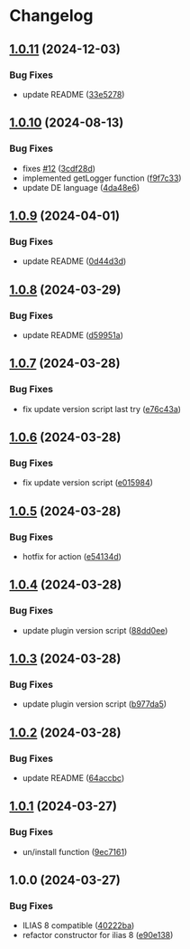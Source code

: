 # Changelog

## [1.0.11](https://github.com/iFadi/CustomUserCronCheckAccounts/compare/v1.0.10...v1.0.11) (2024-12-03)


### Bug Fixes

* update README ([33e5278](https://github.com/iFadi/CustomUserCronCheckAccounts/commit/33e5278d3fde8c297a7af58d9df8a83db79b89c1))

## [1.0.10](https://github.com/iFadi/CustomUserCronCheckAccounts/compare/v1.0.9...v1.0.10) (2024-08-13)


### Bug Fixes

* fixes [#12](https://github.com/iFadi/CustomUserCronCheckAccounts/issues/12) ([3cdf28d](https://github.com/iFadi/CustomUserCronCheckAccounts/commit/3cdf28d83e5e962ffa543e58a011dc7bc5d43a49))
* implemented getLogger function ([f9f7c33](https://github.com/iFadi/CustomUserCronCheckAccounts/commit/f9f7c33cb311ca89ab602c7e3feb30dda2e329ac))
* update DE language ([4da48e6](https://github.com/iFadi/CustomUserCronCheckAccounts/commit/4da48e689300841860c91f9b9dc06800845d9db8))

## [1.0.9](https://github.com/iFadi/CustomUserCronCheckAccounts/compare/v1.0.8...v1.0.9) (2024-04-01)


### Bug Fixes

* update README ([0d44d3d](https://github.com/iFadi/CustomUserCronCheckAccounts/commit/0d44d3da6a49fa69d802ed81edfd2cdc1aa2ce82))

## [1.0.8](https://github.com/iFadi/CustomUserCronCheckAccounts/compare/v1.0.7...v1.0.8) (2024-03-29)


### Bug Fixes

* update README ([d59951a](https://github.com/iFadi/CustomUserCronCheckAccounts/commit/d59951a5c9c84fc6cdd1dc179912e3f5fc29c3cc))

## [1.0.7](https://github.com/iFadi/CustomUserCronCheckAccounts/compare/v1.0.6...v1.0.7) (2024-03-28)


### Bug Fixes

* fix update version script last try ([e76c43a](https://github.com/iFadi/CustomUserCronCheckAccounts/commit/e76c43a5ce8755796153740096b6eb1b2607d032))

## [1.0.6](https://github.com/iFadi/CustomUserCronCheckAccounts/compare/v1.0.5...v1.0.6) (2024-03-28)


### Bug Fixes

* fix update version script ([e015984](https://github.com/iFadi/CustomUserCronCheckAccounts/commit/e015984fe5304563bc1b4737ddba64cbab7e714e))

## [1.0.5](https://github.com/iFadi/CustomUserCronCheckAccounts/compare/v1.0.4...v1.0.5) (2024-03-28)


### Bug Fixes

* hotfix for action ([e54134d](https://github.com/iFadi/CustomUserCronCheckAccounts/commit/e54134d3c9fdddd2c8c96ea4a7585b1f7212285a))

## [1.0.4](https://github.com/iFadi/CustomUserCronCheckAccounts/compare/v1.0.3...v1.0.4) (2024-03-28)


### Bug Fixes

* update plugin version script ([88dd0ee](https://github.com/iFadi/CustomUserCronCheckAccounts/commit/88dd0eece1bf0f901a5e1131c21a775040b9d70e))

## [1.0.3](https://github.com/iFadi/CustomUserCronCheckAccounts/compare/v1.0.2...v1.0.3) (2024-03-28)


### Bug Fixes

* update plugin version script ([b977da5](https://github.com/iFadi/CustomUserCronCheckAccounts/commit/b977da5e3a7ef8d2ffa8ebf0bcadb41455522ba8))

## [1.0.2](https://github.com/iFadi/CustomUserCronCheckAccounts/compare/v1.0.1...v1.0.2) (2024-03-28)


### Bug Fixes

* update README ([64accbc](https://github.com/iFadi/CustomUserCronCheckAccounts/commit/64accbc70d65b5c8e857415c4a38899a6affd702))

## [1.0.1](https://github.com/iFadi/CustomUserCronCheckAccounts/compare/v1.0.0...v1.0.1) (2024-03-27)


### Bug Fixes

* un/install function ([9ec7161](https://github.com/iFadi/CustomUserCronCheckAccounts/commit/9ec7161b1aa7d97dec4f43a541cda5679a3590e7))

## 1.0.0 (2024-03-27)


### Bug Fixes

* ILIAS 8 compatible ([40222ba](https://github.com/iFadi/CustomUserCronCheckAccounts/commit/40222ba5dafa0264fe1d0f0d61bce87576d5c476))
* refactor constructor for ilias 8 ([e90e138](https://github.com/iFadi/CustomUserCronCheckAccounts/commit/e90e138ba4585d09068be3b69c4b539730176e8e))
